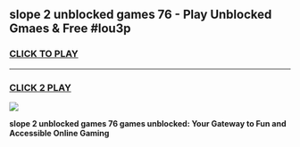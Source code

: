 
## slope 2 unblocked games 76 - Play Unblocked Gmaes & Free #lou3p
<h3>
<a href="https://news.freeplayer.one?title=slope_2_unblocked_games_76&ref=03M">CLICK TO PLAY</a></h3>
<hr>

<h3>
<a href="https://news.freeplayer.one?title=slope_2_unblocked_games_76&ref=03M">CLICK 2 PLAY</a>
  
</h3>

<a href="https://news.freeplayer.one?title=slope_2_unblocked_games_76&ref=03M"><img src="https://clearcache.store/games.png"></a>


**slope 2 unblocked games 76 games unblocked: Your Gateway to Fun and Accessible Online Gaming**
